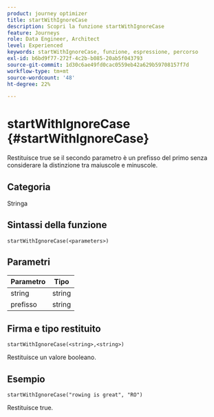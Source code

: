 ```yaml
---
product: journey optimizer
title: startWithIgnoreCase
description: Scopri la funzione startWithIgnoreCase
feature: Journeys
role: Data Engineer, Architect
level: Experienced
keywords: startWithIgnoreCase, funzione, espressione, percorso
exl-id: b6bd9f77-272f-4c2b-b085-20ab5f043793
source-git-commit: 1d30c6ae49fd0cac0559eb42a629b59708157f7d
workflow-type: tm+mt
source-wordcount: '48'
ht-degree: 22%

---
```


# startWithIgnoreCase {#startWithIgnoreCase}

Restituisce true se il secondo parametro è un prefisso del primo senza considerare la distinzione tra maiuscole e minuscole.

## Categoria

Stringa

## Sintassi della funzione

`startWithIgnoreCase(<parameters>)`

## Parametri

| Parametro | Tipo |
|-------------|--------|
| string | string |
| prefisso | string |

## Firma e tipo restituito

`startWithIgnoreCase(<string>,<string>)`

Restituisce un valore booleano.

## Esempio

`startWithIgnoreCase("rowing is great", "RO")`

Restituisce true.
